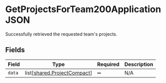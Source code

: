 # GetProjectsForTeam200ApplicationJSON

Successfully retrieved the requested team's projects.


## Fields

| Field                                                                | Type                                                                 | Required                                                             | Description                                                          |
| -------------------------------------------------------------------- | -------------------------------------------------------------------- | -------------------------------------------------------------------- | -------------------------------------------------------------------- |
| `data`                                                               | list[[shared.ProjectCompact](../../models/shared/projectcompact.md)] | :heavy_minus_sign:                                                   | N/A                                                                  |